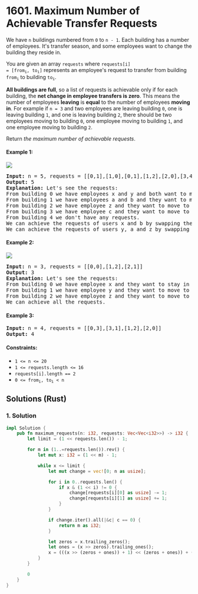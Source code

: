 # 1601. Maximum Number of Achievable Transfer Requests
We have `n` buildings numbered from `0` to `n - 1`. Each building has a number of employees. It's transfer season, and some employees want to change the building they reside in.

You are given an array `requests` where <code>requests[i] = [from<sub>i</sub>, to<sub>i</sub>]</code> represents an employee's request to transfer from building <code>from<sub>i</sub></code> to building <code>to<sub>i</sub></code>.

**All buildings are full**, so a list of requests is achievable only if for each building, the **net change in employee transfers is zero**. This means the number of employees **leaving** is **equal** to the number of employees **moving in**. For example if `n = 3` and two employees are leaving building `0`, one is leaving building `1`, and one is leaving building `2`, there should be two employees moving to building `0`, one employee moving to building `1`, and one employee moving to building `2`.

Return *the maximum number of achievable requests*.

#### Example 1:
![](https://assets.leetcode.com/uploads/2020/09/10/move1.jpg)
<pre>
<strong>Input:</strong> n = 5, requests = [[0,1],[1,0],[0,1],[1,2],[2,0],[3,4]]
<strong>Output:</strong> 5
<strong>Explanation:</strong> Let's see the requests:
From building 0 we have employees x and y and both want to move to building 1.
From building 1 we have employees a and b and they want to move to buildings 2 and 0 respectively.
From building 2 we have employee z and they want to move to building 0.
From building 3 we have employee c and they want to move to building 4.
From building 4 we don't have any requests.
We can achieve the requests of users x and b by swapping their places.
We can achieve the requests of users y, a and z by swapping the places in the 3 buildings.
</pre>

#### Example 2:
![](https://assets.leetcode.com/uploads/2020/09/10/move2.jpg)
<pre>
<strong>Input:</strong> n = 3, requests = [[0,0],[1,2],[2,1]]
<strong>Output:</strong> 3
<strong>Explanation:</strong> Let's see the requests:
From building 0 we have employee x and they want to stay in the same building 0.
From building 1 we have employee y and they want to move to building 2.
From building 2 we have employee z and they want to move to building 1.
We can achieve all the requests.
</pre>

#### Example 3:
<pre>
<strong>Input:</strong> n = 4, requests = [[0,3],[3,1],[1,2],[2,0]]
<strong>Output:</strong> 4
</pre>

#### Constraints:
* `1 <= n <= 20`
* `1 <= requests.length <= 16`
* `requests[i].length == 2`
* <code>0 <= from<sub>i</sub>, to<sub>i</sub> < n</code>

## Solutions (Rust)

### 1. Solution
```Rust
impl Solution {
    pub fn maximum_requests(n: i32, requests: Vec<Vec<i32>>) -> i32 {
        let limit = (1 << requests.len()) - 1;

        for m in (1..=requests.len()).rev() {
            let mut x: i32 = (1 << m) - 1;

            while x <= limit {
                let mut change = vec![0; n as usize];

                for i in 0..requests.len() {
                    if x & (1 << i) != 0 {
                        change[requests[i][0] as usize] -= 1;
                        change[requests[i][1] as usize] += 1;
                    }
                }

                if change.iter().all(|&c| c == 0) {
                    return m as i32;
                }

                let zeros = x.trailing_zeros();
                let ones = (x >> zeros).trailing_ones();
                x = (((x >> (zeros + ones)) + 1) << (zeros + ones)) + (1 << (ones - 1)) - 1;
            }
        }

        0
    }
}
```
